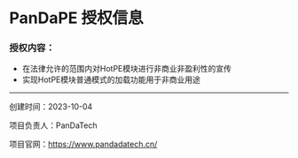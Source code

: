 # PanDaPE 授权信息
### 授权内容：

- 在法律允许的范围内对HotPE模块进行非商业非盈利性的宣传
- 实现HotPE模块普通模式的加载功能用于非商业用途

------------
创建时间：2023-10-04

项目负责人：PanDaTech

项目官网：https://www.pandadatech.cn/
